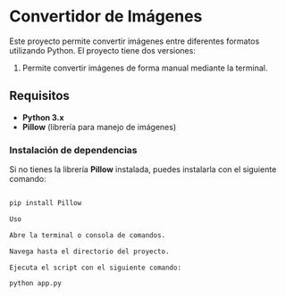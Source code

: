 # Convertidor de Imágenes

Este proyecto permite convertir imágenes entre diferentes formatos utilizando Python. El proyecto tiene dos versiones:

1. Permite convertir imágenes de forma manual mediante la terminal.

## Requisitos

- **Python 3.x**
- **Pillow** (librería para manejo de imágenes)
  
### Instalación de dependencias

Si no tienes la librería **Pillow** instalada, puedes instalarla con el siguiente comando:

```bash

pip install Pillow

Uso

Abre la terminal o consola de comandos.

Navega hasta el directorio del proyecto.

Ejecuta el script con el siguiente comando:

python app.py
